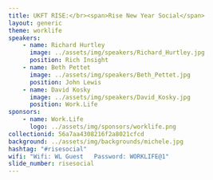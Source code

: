 ```yaml
---
title: UKFT RISE:</br><span>Rise New Year Social</span>
layout: generic
theme: worklife
speakers:
    - name: Richard Hurtley
      image: ../assets/img/speakers/Richard_Hurtley.jpg
      position: Rich Insight
    - name: Beth Pettet
      image: ../assets/img/speakers/Beth_Pettet.jpg
      position: John Lewis
    - name: David Kosky
      image: ../assets/img/speakers/David_Kosky.jpg
      position: Work.Life
sponsors:
    - name: Work.Life
      logo: ../assets/img/sponsors/worklife.png
collectionid: 56a7aa4308216f2a8021cfcd
background: ../assets/img/backgrounds/michele.jpg
hashtag: "#risesocial"
wifi: "Wifi: WL Guest   Password: WORKLIFE@1"
slide_number: risesocial
---
```

